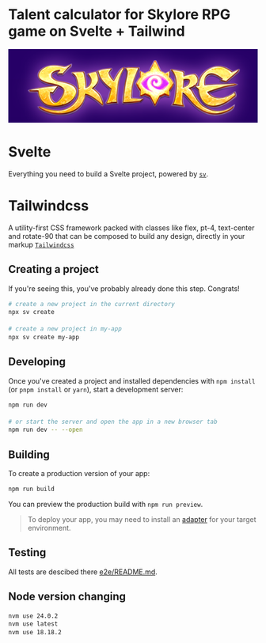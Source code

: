 # Talent calculator for Skylore RPG game on Svelte + Tailwind

![Project Logo](static/images/logo.png)

# Svelte

Everything you need to build a Svelte project, powered by [`sv`](https://github.com/sveltejs/cli).

# Tailwindcss

A utility-first CSS framework packed with classes like flex, pt-4, text-center and rotate-90 that can be composed to build any design, directly in your markup [`Tailwindcss`](https://tailwindcss.com/)

## Creating a project

If you're seeing this, you've probably already done this step. Congrats!

```bash
# create a new project in the current directory
npx sv create

# create a new project in my-app
npx sv create my-app
```

## Developing

Once you've created a project and installed dependencies with `npm install` (or `pnpm install` or `yarn`), start a development server:

```bash
npm run dev

# or start the server and open the app in a new browser tab
npm run dev -- --open
```

## Building

To create a production version of your app:

```bash
npm run build
```

You can preview the production build with `npm run preview`.

> To deploy your app, you may need to install an [adapter](https://svelte.dev/docs/kit/adapters) for your target environment.

## Testing

All tests are descibed there [e2e/README.md](e2e/README.md).

## Node version changing

```bash
nvm use 24.0.2
nvm use latest
nvm use 18.18.2
```
